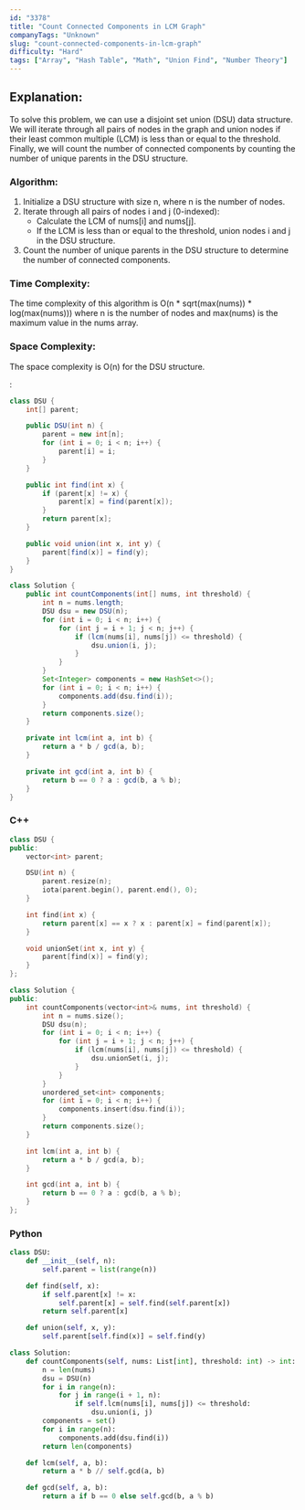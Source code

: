 ```yaml
---
id: "3378"
title: "Count Connected Components in LCM Graph"
companyTags: "Unknown"
slug: "count-connected-components-in-lcm-graph"
difficulty: "Hard"
tags: ["Array", "Hash Table", "Math", "Union Find", "Number Theory"]
---
```


## Explanation:
To solve this problem, we can use a disjoint set union (DSU) data structure. We will iterate through all pairs of nodes in the graph and union nodes if their least common multiple (LCM) is less than or equal to the threshold. Finally, we will count the number of connected components by counting the number of unique parents in the DSU structure.

### Algorithm:
1. Initialize a DSU structure with size n, where n is the number of nodes.
2. Iterate through all pairs of nodes i and j (0-indexed):
   - Calculate the LCM of nums[i] and nums[j].
   - If the LCM is less than or equal to the threshold, union nodes i and j in the DSU structure.
3. Count the number of unique parents in the DSU structure to determine the number of connected components.

### Time Complexity:
The time complexity of this algorithm is O(n * sqrt(max(nums)) * log(max(nums))) where n is the number of nodes and max(nums) is the maximum value in the nums array.

### Space Complexity:
The space complexity is O(n) for the DSU structure.

:

```java
class DSU {
    int[] parent;

    public DSU(int n) {
        parent = new int[n];
        for (int i = 0; i < n; i++) {
            parent[i] = i;
        }
    }

    public int find(int x) {
        if (parent[x] != x) {
            parent[x] = find(parent[x]);
        }
        return parent[x];
    }

    public void union(int x, int y) {
        parent[find(x)] = find(y);
    }
}

class Solution {
    public int countComponents(int[] nums, int threshold) {
        int n = nums.length;
        DSU dsu = new DSU(n);
        for (int i = 0; i < n; i++) {
            for (int j = i + 1; j < n; j++) {
                if (lcm(nums[i], nums[j]) <= threshold) {
                    dsu.union(i, j);
                }
            }
        }
        Set<Integer> components = new HashSet<>();
        for (int i = 0; i < n; i++) {
            components.add(dsu.find(i));
        }
        return components.size();
    }

    private int lcm(int a, int b) {
        return a * b / gcd(a, b);
    }

    private int gcd(int a, int b) {
        return b == 0 ? a : gcd(b, a % b);
    }
}
```

### C++
```cpp
class DSU {
public:
    vector<int> parent;

    DSU(int n) {
        parent.resize(n);
        iota(parent.begin(), parent.end(), 0);
    }

    int find(int x) {
        return parent[x] == x ? x : parent[x] = find(parent[x]);
    }

    void unionSet(int x, int y) {
        parent[find(x)] = find(y);
    }
};

class Solution {
public:
    int countComponents(vector<int>& nums, int threshold) {
        int n = nums.size();
        DSU dsu(n);
        for (int i = 0; i < n; i++) {
            for (int j = i + 1; j < n; j++) {
                if (lcm(nums[i], nums[j]) <= threshold) {
                    dsu.unionSet(i, j);
                }
            }
        }
        unordered_set<int> components;
        for (int i = 0; i < n; i++) {
            components.insert(dsu.find(i));
        }
        return components.size();
    }

    int lcm(int a, int b) {
        return a * b / gcd(a, b);
    }

    int gcd(int a, int b) {
        return b == 0 ? a : gcd(b, a % b);
    }
};
```

### Python
```python
class DSU:
    def __init__(self, n):
        self.parent = list(range(n))

    def find(self, x):
        if self.parent[x] != x:
            self.parent[x] = self.find(self.parent[x])
        return self.parent[x]

    def union(self, x, y):
        self.parent[self.find(x)] = self.find(y)

class Solution:
    def countComponents(self, nums: List[int], threshold: int) -> int:
        n = len(nums)
        dsu = DSU(n)
        for i in range(n):
            for j in range(i + 1, n):
                if self.lcm(nums[i], nums[j]) <= threshold:
                    dsu.union(i, j)
        components = set()
        for i in range(n):
            components.add(dsu.find(i))
        return len(components)

    def lcm(self, a, b):
        return a * b // self.gcd(a, b)

    def gcd(self, a, b):
        return a if b == 0 else self.gcd(b, a % b)
```